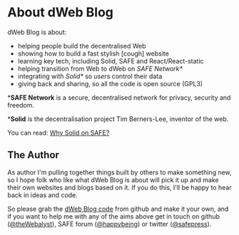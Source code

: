 # About dWeb Blog

dWeb Blog is about:

- helping people build the decentralised Web
- showing how to build a fast stylish [cough] website
- learning key tech, including Solid, SAFE and React/React-static
- helping transition from Web to dWeb on _SAFE Network*_
- integrating with _Solid*_ so _users_ control their data
- giving back and sharing, so all the code is open source (GPL3)

***SAFE Network** is a secure, decentralised network for privacy, security and freedom.

***Solid** is the decentralisation project Tim Berners-Lee, inventor of the web.

You can read: [Why Solid on SAFE?](/blog/post/004-why-solid-on-safe/)

<a name='the-author'></a>
## The Author
As author I'm pulling together things built by others to make something new, so I hope folk who like what dWeb Blog is about will pick it up and make their own websites and blogs based on it. If you do this, I'll be happy to hear back in ideas and code.

So please grab the [dWeb Blog code](https://github.com/theWebalyst/dweb-blog) from github and make it your own, and if you want to help me with any of the aims above get in touch on github ([@theWebalyst](https://github.com/theWebalyst)), SAFE forum ([@happybeing](https://safenetforum.org/u/happybeing)) or twitter ([@safepress](https://twitter.com/safepress)).
